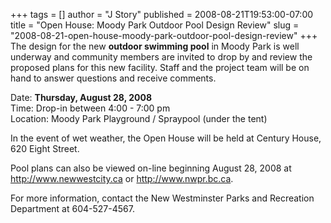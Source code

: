 +++
tags = []
author = "J Story"
published = 2008-08-21T19:53:00-07:00
title = "Open House: Moody Park Outdoor Pool Design Review"
slug = "2008-08-21-open-house-moody-park-outdoor-pool-design-review"
+++
The design for the new <span style="font-weight: bold;">outdoor swimming
pool</span> in Moody Park is well underway and community members are
invited to drop by and review the proposed plans for this new facility.
Staff and the project team will be on hand to answer questions and
receive comments.  
  
Date: <span style="font-weight: bold;">Thursday, August 28,
2008</span>  
Time: Drop-in between 4:00 - 7:00 pm  
Location: Moody Park Playground / Spraypool (under the tent)  
  
In the event of wet weather, the Open House will be held at Century
House, 620 Eight Street.  
  
Pool plans can also be viewed on-line beginning August 28, 2008 at
http://www.newwestcity.ca or http://www.nwpr.bc.ca.  
  
For more information, contact the New Westminster Parks and Recreation
Department at 604-527-4567.
